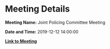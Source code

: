 # Meeting Details

**Meeting Name:** Joint Policing Committee Meeting

**Date and Time:** 2019-12-12 14:00:00

**[Link to Meeting](https://www.limerick.ie/council/whats-on/joint-policing-committee-meeting-8)**
